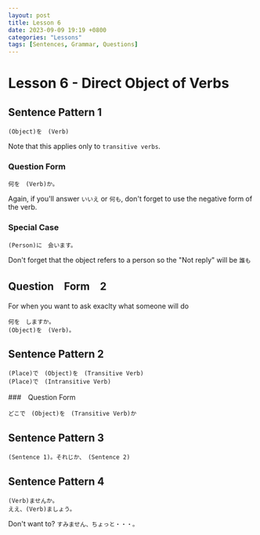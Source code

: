 ```yaml
---
layout: post
title: Lesson 6
date: 2023-09-09 19:19 +0800
categories: "Lessons"
tags: [Sentences, Grammar, Questions]
---
```


# Lesson 6 - Direct Object of Verbs

## Sentence Pattern 1
```
(Object)を　(Verb)
```
Note that this applies only to `transitive verbs`.

### Question Form
```
何を　(Verb)か。
```
Again, if you'll answer `いいえ` or `何も`, don't forget to use the negative form of the verb.

### Special Case
```
(Person)に　会います。
```
Don't forget that the object refers to a person so the "Not reply" will be `誰も`

## Question　Form　2
For when you want to ask exaclty what someone will do
```
何を　しますか。
(Object)を　(Verb)。
```
## Sentence Pattern 2
```
(Place)で　(Object)を　(Transitive Verb)
(Place)で　(Intransitive Verb)
```

###　Question Form
```
どこで　(Object)を　(Transitive Verb)か
```

## Sentence Pattern 3
```
(Sentence 1)。それじか、　(Sentence 2)
```

## Sentence Pattern 4
```
(Verb)ませんか。
ええ、(Verb)ましょう。
```
Don't want to? `すみません、ちょっと・・・。`